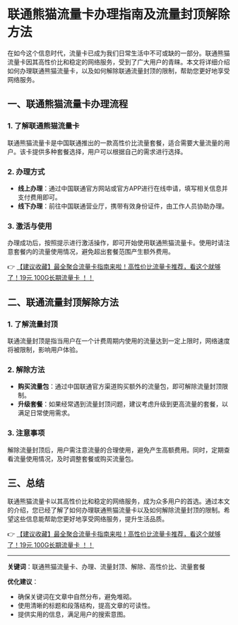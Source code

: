 # 联通熊猫流量卡办理指南及流量封顶解除方法

在如今这个信息时代，流量卡已成为我们日常生活中不可或缺的一部分。联通熊猫流量卡因其高性价比和稳定的网络服务，受到了广大用户的青睐。本文将详细介绍如何办理联通熊猫流量卡，以及如何解除联通流量封顶的限制，帮助您更好地享受网络服务。

## 一、联通熊猫流量卡办理流程

### 1. 了解联通熊猫流量卡
联通熊猫流量卡是中国联通推出的一款高性价比流量套餐，适合需要大量流量的用户。该卡提供多种套餐选择，用户可以根据自己的需求进行选择。

### 2. 办理方式
- **线上办理**：通过中国联通官方网站或官方APP进行在线申请，填写相关信息并支付费用即可。
- **线下办理**：前往中国联通营业厅，携带有效身份证件，由工作人员协助办理。

### 3. 激活与使用
办理成功后，按照提示进行激活操作，即可开始使用联通熊猫流量卡。使用时请注意套餐内的流量使用情况，避免超出套餐范围产生额外费用。

👉 [【建议收藏】最全聚合流量卡指南来啦！高性价比流量卡推荐，看这个就够了！19元 100G长期流量卡 ！！](https://bit.ly/Liuliangka)

## 二、联通流量封顶解除方法

### 1. 了解流量封顶
联通流量封顶是指当用户在一个计费周期内使用的流量达到一定上限时，网络速度将被限制，影响用户体验。

### 2. 解除方法
- **购买流量包**：通过中国联通官方渠道购买额外的流量包，即可解除流量封顶限制。
- **升级套餐**：如果经常遇到流量封顶问题，建议考虑升级到更高流量的套餐，以满足日常使用需求。

### 3. 注意事项
解除流量封顶后，用户需注意流量的合理使用，避免产生高额费用。同时，定期查看流量使用情况，及时调整套餐或购买流量包。

## 三、总结

联通熊猫流量卡以其高性价比和稳定的网络服务，成为众多用户的首选。通过本文的介绍，您已经了解了如何办理联通熊猫流量卡以及如何解除流量封顶的限制。希望这些信息能帮助您更好地享受网络服务，提升生活品质。

👉 [【建议收藏】最全聚合流量卡指南来啦！高性价比流量卡推荐，看这个就够了！19元 100G长期流量卡 ！！](https://bit.ly/Liuliangka)

---

**关键词**：联通熊猫流量卡、办理、流量封顶、解除、高性价比、流量套餐

**优化建议**：
- 确保关键词在文章中自然分布，避免堆砌。
- 使用清晰的标题和段落结构，提高文章的可读性。
- 提供实用的信息，满足用户的搜索意图。